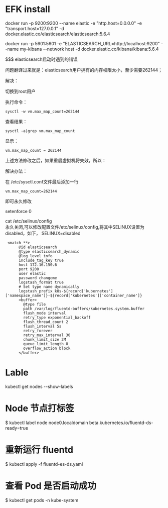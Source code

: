 # EFK install

docker run -p 9200:9200 --name elastic -e "http.host=0.0.0.0" -e "transport.host=127.0.0.1" -d docker.elastic.co/elasticsearch/elasticsearch:5.6.4

docker run -p 5601:5601 -e "ELASTICSEARCH_URL=http://localhost:9200" --name my-kibana --network host -d docker.elastic.co/kibana/kibana:5.6.4


$$$ elasticsearch启动时遇到的错误

问题翻译过来就是：elasticsearch用户拥有的内存权限太小，至少需要262144；


解决：

切换到root用户

执行命令：
```
sysctl -w vm.max_map_count=262144
```
查看结果：
```
sysctl -a|grep vm.max_map_count
```
显示：
```
vm.max_map_count = 262144
```
 

上述方法修改之后，如果重启虚拟机将失效，所以：

解决办法：

在   /etc/sysctl.conf文件最后添加一行
```
vm.max_map_count=262144
```
即可永久修改


setenforce 0

cat /etc/selinux/config  
永久关闭,可以修改配置文件/etc/selinux/config,将其中SELINUX设置为disabled，如下，
SELINUX=disabled  

```
 <match **>
      @id elasticsearch
      @type elasticsearch_dynamic
      @log_level info
      include_tag_key true
      host 172.16.150.6
      port 9200
      user elastic
      password changeme
      logstash_format true
      # Set type name dynamically
      logstash_prefix k8s-${record['kubernetes']['namespace_name']}-${record['kubernetes']['container_name']}
      <buffer>
        @type file
        path /var/log/fluentd-buffers/kubernetes.system.buffer
        flush_mode interval
        retry_type exponential_backoff
        flush_thread_count 2
        flush_interval 5s
        retry_forever
        retry_max_interval 30
        chunk_limit_size 2M
        queue_limit_length 8
        overflow_action block
      </buffer>
```

# Lable
kubectl get nodes --show-labels

# Node 节点打标签
$ kubectl label node node0.localdomain beta.kubernetes.io/fluentd-ds-ready=true 
# 重新运行 fluentd
$ kubectl apply -f fluentd-es-ds.yaml
# 查看 Pod 是否启动成功
$ kubectl get pods -n kube-system
